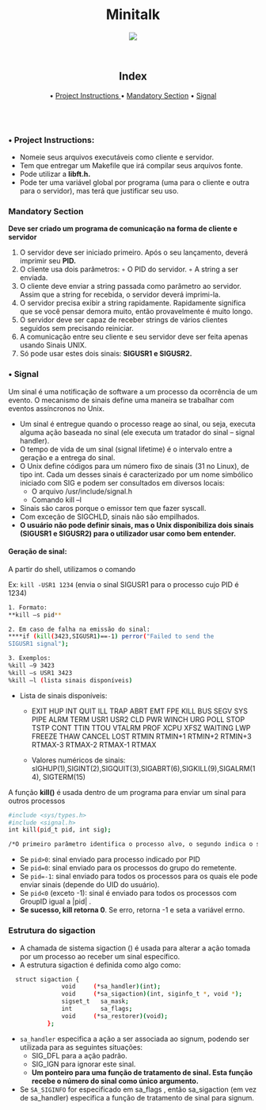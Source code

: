 <h1 align="center"> Minitalk </h1>
<p align="center">
  <img loading="lazy" src="https://img.shields.io/static/v1?label=Status&message=in process&color=7159c1&style=for-the-badge&logo=ghost"/>
</p><br>

<h2 align="center" #index> Index </h2>

<p align="center"> • 
  <a href="#Project_Instructions"> Project Instructions </a> •
  <a href="#Mandatory_Section">Mandatory Section</a> • 
  <a href="#Signal">Signal</a> 
</p><br><br>

<div id="Project_Instructions"/>
<h3 #Project_Instructions> • Project Instructions: </h3>

- Nomeie seus arquivos executáveis como cliente e servidor.
- Tem que entregar um Makefile que irá compilar seus arquivos fonte.
- Pode utilizar a **libft.h.**
- Pode ter uma variável global por programa (uma para o cliente e outra para
o servidor), mas terá que justificar seu uso.

<div id="Mandatory_Section"/>
<h3 #Mandatory_Section> Mandatory Section </h3>

**Deve ser criado um programa de comunicação na forma de cliente e servidor**

1. O servidor deve ser iniciado primeiro. Após o seu lançamento, deverá imprimir seu **PID.**
2. O cliente usa dois parâmetros:
◦ O PID do servidor.
◦ A string a ser enviada.
3. O cliente deve enviar a string passada como parâmetro ao servidor.
Assim que a string for recebida, o servidor deverá imprimi-la.
4. O servidor precisa exibir a string rapidamente. Rapidamente significa que se você pensar
demora muito, então provavelmente é muito longo.
5. O servidor deve ser capaz de receber strings de vários clientes seguidos sem
precisando reiniciar.
6. A comunicação entre seu cliente e seu servidor deve ser feita apenas usando
Sinais UNIX.
7. Só pode usar estes dois sinais: **SIGUSR1 e SIGUSR2.**

<div id="Signal"/>
<h3 #Signal> • Signal </h3>

Um sinal é uma notificação de software a um processo da ocorrência de um evento. O mecanismo de sinais define uma maneira se trabalhar com eventos assíncronos no Unix.

- Um sinal é entregue quando o processo reage ao sinal, ou seja, executa alguma ação baseada no sinal (ele executa um tratador do sinal – signal handler).
- O tempo de vida de um sinal (signal lifetime) é o intervalo entre a
geração e a entrega do sinal.
- O Unix define códigos para um número fixo de sinais (31 no Linux), de
tipo int. Cada um desses sinais é caracterizado por um nome simbólico
iniciado com SIG e podem ser consultados em diversos locais:
    - O arquivo /usr/include/signal.h
    - Comando kill –l
- Sinais são caros porque o emissor tem que fazer syscall.
- Com exceção de SIGCHLD, sinais não são empilhados.
- **O usuário não pode definir sinais, mas o Unix disponibiliza dois sinais
(SIGUSR1 e SIGUSR2) para o utilizador usar como bem entender.**

<h4> Geração de sinal: </h4>

A partir do shell, utilizamos o comando **<kill>**

Ex: `kill -USR1 1234` (envia o sinal SIGUSR1 para o processo cujo PID é 1234)

```bash
1. Formato: 
**kill –s pid**

2. Em caso de falha na emissão do sinal:
****if (kill(3423,SIGUSR1)==-1) perror("Failed to send the
SIGUSR1 signal");

3. Exemplos: 
%kill –9 3423
%kill –s USR1 3423
%kill –l (lista sinais disponíveis)
```

- Lista de sinais disponíveis:
    - EXIT HUP INT QUIT ILL TRAP ABRT EMT FPE KILL BUS SEGV SYS PIPE
    ALRM TERM USR1 USR2 CLD PWR WINCH URG POLL STOP TSTP CONT TTIN
    TTOU VTALRM PROF XCPU XFSZ WAITING LWP FREEZE THAW CANCEL LOST
    RTMIN RTMIN+1 RTMIN+2 RTMIN+3 RTMAX-3 RTMAX-2 RTMAX-1 RTMAX

    - Valores numéricos de sinais:
    sIGHUP(1),SIGINT(2),SIGQUIT(3),SIGABRT(6),SIGKILL(9),SIGALRM(14),
    SIGTERM(15)

A função **kill()** é usada dentro de um programa para enviar um sinal para outros processos

```bash
#include <sys/types.h>
#include <signal.h>
int kill(pid_t pid, int sig);

/*O primeiro parâmetro identifica o processo alvo, o segundo indica o sinal*/
```

- Se `pid>0`: sinal enviado para processo indicado por PID
- Se `pid=0`: sinal enviado para os processos do grupo do remetente.
- Se `pid=-1`: sinal enviado para todos os processos para os quais ele pode enviar sinais (depende do UID do usuário).
- Se `pid<0` (exceto -1): sinal é enviado para todos os processos com GroupID igual a |pid| .
- **Se sucesso, kill retorna 0**. Se erro, retorna -1 e seta a variável errno.

<h3>Estrutura do <strong>sigaction</strong></h3>

- A chamada de sistema sigaction () é usada para alterar a ação tomada por um processo ao receber um sinal específico.
- A estrutura sigaction é definida como algo como:

```bash
  struct sigaction {
               void     (*sa_handler)(int);
               void     (*sa_sigaction)(int, siginfo_t *, void *);
               sigset_t   sa_mask;
               int        sa_flags;
               void     (*sa_restorer)(void);
           };
```
- `sa_handler` especifica a ação a ser associada ao signum, podendo ser utilizada para as seguintes situações: 
  - SIG_DFL para a ação padrão. 
  - SIG_IGN para ignorar este sinal. 
  - <strong> Um ponteiro para uma função de tratamento de sinal. Esta função recebe o número do sinal como único argumento.</strong>
- Se `SA_SIGINFO` for especificado em sa_flags , então sa_sigaction (em vez de sa_handler) especifica a função de tratamento de sinal para signum.

